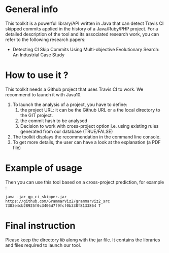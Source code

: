 # General info
This toolkit is a powerful library/API written in Java that can detect Travis CI skipped commits applied in the history of a Java/Ruby/PHP project.
For a detailed description of the tool and its associated research work, you can refer to the following research papers:
* Detecting CI Skip Commits Using Multi-objective Evolutionary Search: An Industrial Case Study
# How to use it ?
This toolkit needs a Github project that uses Travis CI to work. We recommend to launch it with Java10.
1. To launch the analysis of a project, you have to define:
	1. the project URL: it can be the Github URL or a the local directory to the GIT project.
	2. the commit hash to be analysed
	3. Decision to work with cross-project option i.e. using existing rules generated from our database (TRUE/FALSE)
2. The toolkit displays the recommendation in the command line console.
3. To get more details, the user can have a look at the explanation (a PDF file)
# Example of usage
Then you can use this tool based on a cross-project prediction, for example :
```
java -jar gp_ci_skipper.jar https://github.com/GrammarViz2/grammarviz2_src 7383e4cb28925f0c3406d7f9fcf0b338f8133864 T
```
# Final instruction
Please keep the directory *lib* along with the jar file. It contains the libraries and files required to launch our tool.


